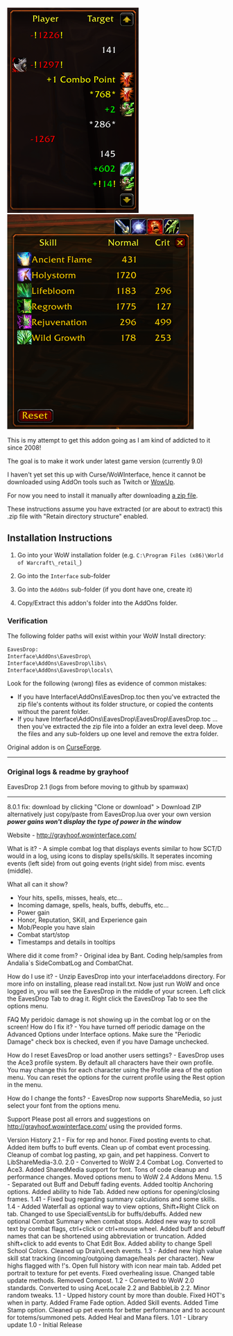 ![MainFrame](eaves1.png)
![MainFrame](eaves2.png)

This is my attempt to get this addon going as I am kind of addicted to it since 2008!

The goal is to make it work under latest game version (currently 9.0)

I haven't yet set this up with Curse/WoWInterface, hence it cannot be downloaded using AddOn tools such as Twitch or [WowUp](wowup.io).

For now you need to install it manually after downloading [a zip file](https://github.com/spamwax/EavesDrop/releases/latest).

These instructions assume you have extracted (or are about to extract)
this .zip file with "Retain directory structure" enabled.

## Installation Instructions

  1. Go into your WoW installation folder
     (e.g. `C:\Program Files (x86)\World of Warcraft\_retail_`)

  2. Go into the `Interface` sub-folder

  3. Go into the `AddOns` sub-folder (if you dont have one, create it)

  4. Copy/Extract this addon's folder into the AddOns folder.

### Verification

  The following folder paths will exist within your WoW Install directory:

    EavesDrop:
    Interface\AddOns\EavesDrop\
    Interface\AddOns\EavesDrop\libs\
    Interface\AddOns\EavesDrop\locals\

  Look for the following (wrong) files as evidence of common mistakes:

  * If you have Interface\AddOns\EavesDrop.toc
    then you've extracted the zip file's contents without its
        folder structure, or copied the contents without the parent
        folder.
  * If you have Interface\AddOns\EavesDrop\EavesDrop\EavesDrop.toc
    ... then you've extracted the zip file into a folder an extra
        level deep. Move the files and any sub-folders up one level
        and remove the extra folder.


Original addon is on [CurseForge](https://www.curseforge.com/wow/addons/eaves-drop).

***********************************
### Original logs & readme by grayhoof
EavesDrop 2.1 (logs from before moving to github by spamwax)
***********************************

8.0.1 fix: download by clicking "Clone or download" > Download ZIP
              alternatively just copy/paste from EavesDrop.lua over your own version
    ***power gains won't display the type of power in the window***


Website - http://grayhoof.wowinterface.com/

What is it? - A simple combat log that displays events similar to how SCT/D would in a log, using icons to display spells/skills. It seperates incoming events (left side) from out going events (right side) from misc. events (middle).

What all can it show?
- Your hits, spells, misses, heals, etc...
- Incoming damage, spells, heals, buffs, debuffs, etc...
- Power gain
- Honor, Reputation, SKill, and Experience gain
- Mob/People you have slain
- Combat start/stop
- Timestamps and details in tooltips

Where did it come from? - Original idea by Bant. Coding help/samples from Andalia`s SideCombatLog and CombatChat.

How do I use it? - Unzip EavesDrop into your interface\addons directory. For more info on installing, please read install.txt. Now just run WoW and once logged in, you will see the EavesDrop in the middle of your screen. Left click the EavesDrop Tab to drag it. Right click the EavesDrop Tab to see the options menu.

FAQ
My peridoic damage is not showing up in the combat log or on the screen! How do I fix it? - You have turned off periodic damage on the Advanced Options under Interface options. Make sure the "Periodic Damage" check box is checked, even if you have Damage unchecked.

How do I reset EavesDrop or load another users settings? - EavesDrop uses the Ace3 profile system. By default all characters have their own profile. You may change this for each character using the Profile area of the option menu. You can reset the options for the current profile using the Rest option in the menu.

How do I change the fonts? - EavesDrop now supports ShareMedia, so just select your font from the options menu.

Support
Please post all errors and suggestions on http://grayhoof.wowinterface.com/ using the provided forms.

Version History
2.1 - Fix for rep and honor. Fixed posting events to chat. Added item buffs to buff events. Clean up of combat event processing. Cleanup of combat log pasting, xp gain, and pet happiness. Convert to LibShareMedia-3.0.
2.0 - Converted to WoW 2.4 Combat Log. Converted to Ace3. Added SharedMedia support for font. Tons of code cleanup and performance changes. Moved options menu to WoW 2.4 Addons Menu.
1.5 - Separated out Buff and Debuff fading events. Added tooltip Anchoring options. Added ability to hide Tab. Added new options for opening/closing frames.
1.41 - Fixed bug regarding summary calculations and some skills.
1.4 - Added Waterfall as optional way to view options, Shift+Right Click on tab. Changed to use SpecialEventsLib for buffs/debuffs. Added new optional Combat Summary when combat stops. Added new way to scroll text by combat flags, ctrl+click or ctrl+mouse wheel. Added buff and debuff names that can be shortened using abbreviation or truncation. Added shift+click to add events to Chat Edit Box. Added ability to change Spell School Colors. Cleaned up Drain/Leech events.
1.3 - Added new high value skill stat tracking (incoming/outgoing damage/heals per character). New highs flagged with !'s. Open full history with icon near main tab. Added pet portrait to texture for pet events. Fixed overhealing issue. Changed table update methods. Removed Compost.
1.2 - Converted to WoW 2.0 standards. Converted to using AceLocale 2.2 and BabbleLib 2.2. Minor random tweaks.
1.1 - Upped history count by more than double. Fixed HOT's when in party. Added Frame Fade option. Added Skill events. Added Time Stamp option. Cleaned up pet events for better performance and to account for totems/summoned pets. Added Heal and Mana filers.
1.01 - Library update
1.0 - Initial Release

